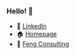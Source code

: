 ### Hello! 👋

<!--
**Casperfeng/Casperfeng** is a ✨ _special_ ✨ repository because its `README.md` (this file) appears on your GitHub profile. -->
- 🔗 [LinkedIn](https://www.linkedin.com/in/casperfeng)
- 🏠 [Homepage](https://www.casperfeng.com/)
- 💼 [Feng Consulting](https://www.fengconsulting.no/)
